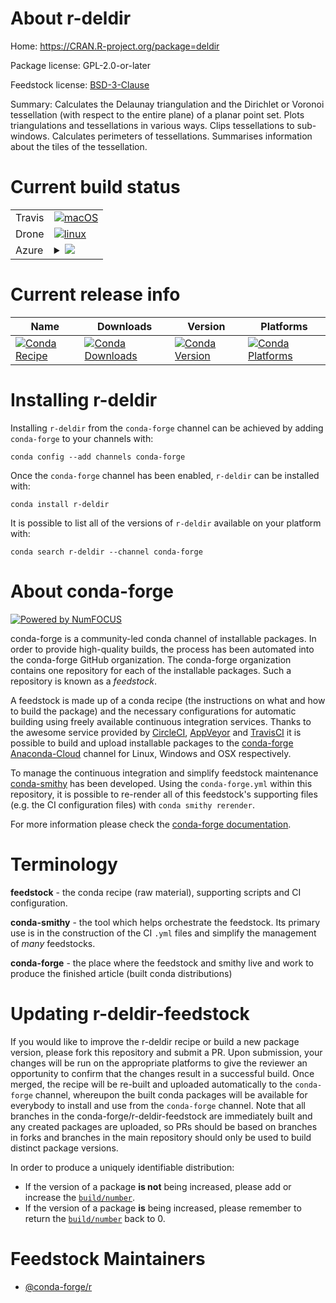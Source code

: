 About r-deldir
==============

Home: https://CRAN.R-project.org/package=deldir

Package license: GPL-2.0-or-later

Feedstock license: [BSD-3-Clause](https://github.com/conda-forge/r-deldir-feedstock/blob/master/LICENSE.txt)

Summary: Calculates the Delaunay triangulation and the Dirichlet or Voronoi tessellation (with respect to the entire plane) of a planar point set. Plots triangulations and tessellations in various ways.  Clips tessellations to sub-windows. Calculates perimeters of tessellations.  Summarises information about the tiles of the tessellation.

Current build status
====================


<table><tr>
    <td>Travis</td>
    <td>
      <a href="https://travis-ci.com/conda-forge/r-deldir-feedstock">
        <img alt="macOS" src="https://img.shields.io/travis/com/conda-forge/r-deldir-feedstock/master.svg?label=macOS">
      </a>
    </td>
  </tr><tr>
    <td>Drone</td>
    <td>
      <a href="https://cloud.drone.io/conda-forge/r-deldir-feedstock">
        <img alt="linux" src="https://img.shields.io/drone/build/conda-forge/r-deldir-feedstock/master.svg?label=Linux">
      </a>
    </td>
  </tr>
    
  <tr>
    <td>Azure</td>
    <td>
      <details>
        <summary>
          <a href="https://dev.azure.com/conda-forge/feedstock-builds/_build/latest?definitionId=1070&branchName=master">
            <img src="https://dev.azure.com/conda-forge/feedstock-builds/_apis/build/status/r-deldir-feedstock?branchName=master">
          </a>
        </summary>
        <table>
          <thead><tr><th>Variant</th><th>Status</th></tr></thead>
          <tbody><tr>
              <td>linux_64_c_compiler_version7fortran_compiler_version7r_base3.6</td>
              <td>
                <a href="https://dev.azure.com/conda-forge/feedstock-builds/_build/latest?definitionId=1070&branchName=master">
                  <img src="https://dev.azure.com/conda-forge/feedstock-builds/_apis/build/status/r-deldir-feedstock?branchName=master&jobName=linux&configuration=linux_64_c_compiler_version7fortran_compiler_version7r_base3.6" alt="variant">
                </a>
              </td>
            </tr><tr>
              <td>linux_64_c_compiler_version7fortran_compiler_version7r_base4.0</td>
              <td>
                <a href="https://dev.azure.com/conda-forge/feedstock-builds/_build/latest?definitionId=1070&branchName=master">
                  <img src="https://dev.azure.com/conda-forge/feedstock-builds/_apis/build/status/r-deldir-feedstock?branchName=master&jobName=linux&configuration=linux_64_c_compiler_version7fortran_compiler_version7r_base4.0" alt="variant">
                </a>
              </td>
            </tr><tr>
              <td>linux_64_c_compiler_version9fortran_compiler_version9r_base3.6</td>
              <td>
                <a href="https://dev.azure.com/conda-forge/feedstock-builds/_build/latest?definitionId=1070&branchName=master">
                  <img src="https://dev.azure.com/conda-forge/feedstock-builds/_apis/build/status/r-deldir-feedstock?branchName=master&jobName=linux&configuration=linux_64_c_compiler_version9fortran_compiler_version9r_base3.6" alt="variant">
                </a>
              </td>
            </tr><tr>
              <td>linux_64_c_compiler_version9fortran_compiler_version9r_base4.0</td>
              <td>
                <a href="https://dev.azure.com/conda-forge/feedstock-builds/_build/latest?definitionId=1070&branchName=master">
                  <img src="https://dev.azure.com/conda-forge/feedstock-builds/_apis/build/status/r-deldir-feedstock?branchName=master&jobName=linux&configuration=linux_64_c_compiler_version9fortran_compiler_version9r_base4.0" alt="variant">
                </a>
              </td>
            </tr><tr>
              <td>linux_aarch64_c_compiler_version7fortran_compiler_version7r_base3.6</td>
              <td>
                <a href="https://dev.azure.com/conda-forge/feedstock-builds/_build/latest?definitionId=1070&branchName=master">
                  <img src="https://dev.azure.com/conda-forge/feedstock-builds/_apis/build/status/r-deldir-feedstock?branchName=master&jobName=linux&configuration=linux_aarch64_c_compiler_version7fortran_compiler_version7r_base3.6" alt="variant">
                </a>
              </td>
            </tr><tr>
              <td>linux_aarch64_c_compiler_version7fortran_compiler_version7r_base4.0</td>
              <td>
                <a href="https://dev.azure.com/conda-forge/feedstock-builds/_build/latest?definitionId=1070&branchName=master">
                  <img src="https://dev.azure.com/conda-forge/feedstock-builds/_apis/build/status/r-deldir-feedstock?branchName=master&jobName=linux&configuration=linux_aarch64_c_compiler_version7fortran_compiler_version7r_base4.0" alt="variant">
                </a>
              </td>
            </tr><tr>
              <td>linux_aarch64_c_compiler_version9fortran_compiler_version9r_base3.6</td>
              <td>
                <a href="https://dev.azure.com/conda-forge/feedstock-builds/_build/latest?definitionId=1070&branchName=master">
                  <img src="https://dev.azure.com/conda-forge/feedstock-builds/_apis/build/status/r-deldir-feedstock?branchName=master&jobName=linux&configuration=linux_aarch64_c_compiler_version9fortran_compiler_version9r_base3.6" alt="variant">
                </a>
              </td>
            </tr><tr>
              <td>linux_aarch64_c_compiler_version9fortran_compiler_version9r_base4.0</td>
              <td>
                <a href="https://dev.azure.com/conda-forge/feedstock-builds/_build/latest?definitionId=1070&branchName=master">
                  <img src="https://dev.azure.com/conda-forge/feedstock-builds/_apis/build/status/r-deldir-feedstock?branchName=master&jobName=linux&configuration=linux_aarch64_c_compiler_version9fortran_compiler_version9r_base4.0" alt="variant">
                </a>
              </td>
            </tr><tr>
              <td>linux_ppc64le_c_compiler_version8fortran_compiler_version8r_base3.6</td>
              <td>
                <a href="https://dev.azure.com/conda-forge/feedstock-builds/_build/latest?definitionId=1070&branchName=master">
                  <img src="https://dev.azure.com/conda-forge/feedstock-builds/_apis/build/status/r-deldir-feedstock?branchName=master&jobName=linux&configuration=linux_ppc64le_c_compiler_version8fortran_compiler_version8r_base3.6" alt="variant">
                </a>
              </td>
            </tr><tr>
              <td>linux_ppc64le_c_compiler_version8fortran_compiler_version8r_base4.0</td>
              <td>
                <a href="https://dev.azure.com/conda-forge/feedstock-builds/_build/latest?definitionId=1070&branchName=master">
                  <img src="https://dev.azure.com/conda-forge/feedstock-builds/_apis/build/status/r-deldir-feedstock?branchName=master&jobName=linux&configuration=linux_ppc64le_c_compiler_version8fortran_compiler_version8r_base4.0" alt="variant">
                </a>
              </td>
            </tr><tr>
              <td>linux_ppc64le_c_compiler_version9fortran_compiler_version9r_base3.6</td>
              <td>
                <a href="https://dev.azure.com/conda-forge/feedstock-builds/_build/latest?definitionId=1070&branchName=master">
                  <img src="https://dev.azure.com/conda-forge/feedstock-builds/_apis/build/status/r-deldir-feedstock?branchName=master&jobName=linux&configuration=linux_ppc64le_c_compiler_version9fortran_compiler_version9r_base3.6" alt="variant">
                </a>
              </td>
            </tr><tr>
              <td>linux_ppc64le_c_compiler_version9fortran_compiler_version9r_base4.0</td>
              <td>
                <a href="https://dev.azure.com/conda-forge/feedstock-builds/_build/latest?definitionId=1070&branchName=master">
                  <img src="https://dev.azure.com/conda-forge/feedstock-builds/_apis/build/status/r-deldir-feedstock?branchName=master&jobName=linux&configuration=linux_ppc64le_c_compiler_version9fortran_compiler_version9r_base4.0" alt="variant">
                </a>
              </td>
            </tr><tr>
              <td>osx_64_fortran_compiler_version7r_base3.6</td>
              <td>
                <a href="https://dev.azure.com/conda-forge/feedstock-builds/_build/latest?definitionId=1070&branchName=master">
                  <img src="https://dev.azure.com/conda-forge/feedstock-builds/_apis/build/status/r-deldir-feedstock?branchName=master&jobName=osx&configuration=osx_64_fortran_compiler_version7r_base3.6" alt="variant">
                </a>
              </td>
            </tr><tr>
              <td>osx_64_fortran_compiler_version7r_base4.0</td>
              <td>
                <a href="https://dev.azure.com/conda-forge/feedstock-builds/_build/latest?definitionId=1070&branchName=master">
                  <img src="https://dev.azure.com/conda-forge/feedstock-builds/_apis/build/status/r-deldir-feedstock?branchName=master&jobName=osx&configuration=osx_64_fortran_compiler_version7r_base4.0" alt="variant">
                </a>
              </td>
            </tr><tr>
              <td>osx_64_fortran_compiler_version9r_base3.6</td>
              <td>
                <a href="https://dev.azure.com/conda-forge/feedstock-builds/_build/latest?definitionId=1070&branchName=master">
                  <img src="https://dev.azure.com/conda-forge/feedstock-builds/_apis/build/status/r-deldir-feedstock?branchName=master&jobName=osx&configuration=osx_64_fortran_compiler_version9r_base3.6" alt="variant">
                </a>
              </td>
            </tr><tr>
              <td>osx_64_fortran_compiler_version9r_base4.0</td>
              <td>
                <a href="https://dev.azure.com/conda-forge/feedstock-builds/_build/latest?definitionId=1070&branchName=master">
                  <img src="https://dev.azure.com/conda-forge/feedstock-builds/_apis/build/status/r-deldir-feedstock?branchName=master&jobName=osx&configuration=osx_64_fortran_compiler_version9r_base4.0" alt="variant">
                </a>
              </td>
            </tr><tr>
              <td>win_64_r_base3.6</td>
              <td>
                <a href="https://dev.azure.com/conda-forge/feedstock-builds/_build/latest?definitionId=1070&branchName=master">
                  <img src="https://dev.azure.com/conda-forge/feedstock-builds/_apis/build/status/r-deldir-feedstock?branchName=master&jobName=win&configuration=win_64_r_base3.6" alt="variant">
                </a>
              </td>
            </tr><tr>
              <td>win_64_r_base4.0</td>
              <td>
                <a href="https://dev.azure.com/conda-forge/feedstock-builds/_build/latest?definitionId=1070&branchName=master">
                  <img src="https://dev.azure.com/conda-forge/feedstock-builds/_apis/build/status/r-deldir-feedstock?branchName=master&jobName=win&configuration=win_64_r_base4.0" alt="variant">
                </a>
              </td>
            </tr>
          </tbody>
        </table>
      </details>
    </td>
  </tr>
</table>

Current release info
====================

| Name | Downloads | Version | Platforms |
| --- | --- | --- | --- |
| [![Conda Recipe](https://img.shields.io/badge/recipe-r--deldir-green.svg)](https://anaconda.org/conda-forge/r-deldir) | [![Conda Downloads](https://img.shields.io/conda/dn/conda-forge/r-deldir.svg)](https://anaconda.org/conda-forge/r-deldir) | [![Conda Version](https://img.shields.io/conda/vn/conda-forge/r-deldir.svg)](https://anaconda.org/conda-forge/r-deldir) | [![Conda Platforms](https://img.shields.io/conda/pn/conda-forge/r-deldir.svg)](https://anaconda.org/conda-forge/r-deldir) |

Installing r-deldir
===================

Installing `r-deldir` from the `conda-forge` channel can be achieved by adding `conda-forge` to your channels with:

```
conda config --add channels conda-forge
```

Once the `conda-forge` channel has been enabled, `r-deldir` can be installed with:

```
conda install r-deldir
```

It is possible to list all of the versions of `r-deldir` available on your platform with:

```
conda search r-deldir --channel conda-forge
```


About conda-forge
=================

[![Powered by NumFOCUS](https://img.shields.io/badge/powered%20by-NumFOCUS-orange.svg?style=flat&colorA=E1523D&colorB=007D8A)](http://numfocus.org)

conda-forge is a community-led conda channel of installable packages.
In order to provide high-quality builds, the process has been automated into the
conda-forge GitHub organization. The conda-forge organization contains one repository
for each of the installable packages. Such a repository is known as a *feedstock*.

A feedstock is made up of a conda recipe (the instructions on what and how to build
the package) and the necessary configurations for automatic building using freely
available continuous integration services. Thanks to the awesome service provided by
[CircleCI](https://circleci.com/), [AppVeyor](https://www.appveyor.com/)
and [TravisCI](https://travis-ci.com/) it is possible to build and upload installable
packages to the [conda-forge](https://anaconda.org/conda-forge)
[Anaconda-Cloud](https://anaconda.org/) channel for Linux, Windows and OSX respectively.

To manage the continuous integration and simplify feedstock maintenance
[conda-smithy](https://github.com/conda-forge/conda-smithy) has been developed.
Using the ``conda-forge.yml`` within this repository, it is possible to re-render all of
this feedstock's supporting files (e.g. the CI configuration files) with ``conda smithy rerender``.

For more information please check the [conda-forge documentation](https://conda-forge.org/docs/).

Terminology
===========

**feedstock** - the conda recipe (raw material), supporting scripts and CI configuration.

**conda-smithy** - the tool which helps orchestrate the feedstock.
                   Its primary use is in the construction of the CI ``.yml`` files
                   and simplify the management of *many* feedstocks.

**conda-forge** - the place where the feedstock and smithy live and work to
                  produce the finished article (built conda distributions)


Updating r-deldir-feedstock
===========================

If you would like to improve the r-deldir recipe or build a new
package version, please fork this repository and submit a PR. Upon submission,
your changes will be run on the appropriate platforms to give the reviewer an
opportunity to confirm that the changes result in a successful build. Once
merged, the recipe will be re-built and uploaded automatically to the
`conda-forge` channel, whereupon the built conda packages will be available for
everybody to install and use from the `conda-forge` channel.
Note that all branches in the conda-forge/r-deldir-feedstock are
immediately built and any created packages are uploaded, so PRs should be based
on branches in forks and branches in the main repository should only be used to
build distinct package versions.

In order to produce a uniquely identifiable distribution:
 * If the version of a package **is not** being increased, please add or increase
   the [``build/number``](https://conda.io/docs/user-guide/tasks/build-packages/define-metadata.html#build-number-and-string).
 * If the version of a package **is** being increased, please remember to return
   the [``build/number``](https://conda.io/docs/user-guide/tasks/build-packages/define-metadata.html#build-number-and-string)
   back to 0.

Feedstock Maintainers
=====================

* [@conda-forge/r](https://github.com/conda-forge/r/)

